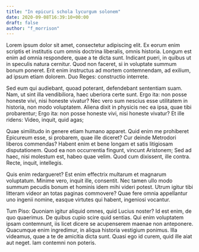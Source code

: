 ```yaml
---
title: "In epicuri schola lycurgum solonem"
date: 2020-09-08T16:39:10+00:00
draft: false
author: "f_morrison"
---
```


Lorem ipsum dolor sit amet, consectetur adipiscing elit. Ex eorum enim scriptis
et institutis cum omnis doctrina liberalis, omnis historia. Longum est enim ad
omnia respondere, quae a te dicta sunt. Indicant pueri, in quibus ut in
speculis natura cernitur. Quod non faceret, si in voluptate summum bonum
poneret. Erit enim instructus ad mortem contemnendam, ad exilium, ad ipsum
etiam dolorem. Duo Reges: constructio interrete.

Sed eum qui audiebant, quoad poterant, defendebant sententiam suam. Nam, ut
sint illa vendibiliora, haec uberiora certe sunt. Ergo ita: non posse honeste
vivi, nisi honeste vivatur? Nec vero sum nescius esse utilitatem in historia,
non modo voluptatem. Aliena dixit in physicis nec ea ipsa, quae tibi
probarentur; Ergo ita: non posse honeste vivi, nisi honeste vivatur? Et ille
ridens: Video, inquit, quid agas;

Quae similitudo in genere etiam humano apparet. Quid enim me prohiberet
Epicureum esse, si probarem, quae ille diceret? Cur deinde Metrodori liberos
commendas? Habent enim et bene longam et satis litigiosam disputationem. Quod
ea non occurrentia fingunt, vincunt Aristonem; Sed ad haec, nisi molestum est,
habeo quae velim. Quod cum dixissent, ille contra. Recte, inquit, intellegis.

Quis enim redargueret? Est enim effectrix multarum et magnarum voluptatum.
Minime vero, inquit ille, consentit. Nec tamen ullo modo summum pecudis bonum
et hominis idem mihi videri potest. Utrum igitur tibi litteram videor an totas
paginas commovere? Quae fere omnia appellantur uno ingenii nomine, easque
virtutes qui habent, ingeniosi vocantur.

Tum Piso: Quoniam igitur aliquid omnes, quid Lucius noster? Id est enim, de quo
quaerimus. De quibus cupio scire quid sentias. Qui enim voluptatem ipsam
contemnunt, iis licet dicere se acupenserem maenae non anteponere. Quacumque
enim ingredimur, in aliqua historia vestigium ponimus. Illa videamus, quae a te
de amicitia dicta sunt. Quasi ego id curem, quid ille aiat aut neget. Iam
contemni non poteris.
